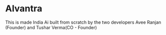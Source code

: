 # Alvantra
This is made India Ai built from scratch by the two developers Avee Ranjan (Founder) and Tushar Verma(CO - Founder) 
